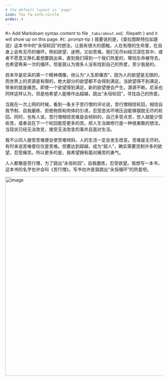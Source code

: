 ```yaml
---
# the default layout is 'page'
icon: fas fa-info-circle
order: 4
---
```


#> Add Markdown syntax content to file `_tabs/about.md`{: .filepath } and it will show up on this page.
#{: .prompt-tip }
我要说的是，《查拉图斯特拉如是说》这本书中的“永恒轮回”的想法，让我有很大的感触。人在有限的生命里，在自身上会有无尽的循环。例如欲望、迷惘，又如苦难。我们无尽纠结沉浸在其中，或者不愿意又挣扎着想要跳出来，直到我们得到一个我们热爱的，哪怕生命被夺去，也希望再来一次的循环。但是我认为很多人没有找到自己的热爱，至少我是的。

叔本华是尼采的第一个精神偶像，他认为“人生即痛苦”，因为人的欲望是无限的，而世界上的资源是有限的，绝大部分的欲望都不会得到满足。当欲望得不到满足，带来的就是痛苦。即使一个欲望得到满足，新的欲望便会产生，源源不断。尼采也同样这样认为，但是他希望人能够作出超越，跳出“永恒轮回”，寻找自己的热爱。

当我在一次上网的时候，看到一条关于苦行僧的评论说，苦行僧相信轮回，相信自我节制、自我磨练、拒绝物质和肉体的引诱，忍受恶劣环境压迫能够摆脱无尽的轮回。同时，也有人说，苦行僧相信苦难是会倾斜的，自己多受点苦，世人就能少受些苦，或者说在下一个轮回能受更多的苦。把人生当做修行是一种很勇敢的想法，当现状已经无法改变，接受无法改变的事并且面对生活。

我不认同人接受苦难便会使苦难倾斜，人的生活一定会发生改变。苦难是无尽的，有时来说苦难便仅仅是苦难。但要达到超越，成为“超人”，确实需要克制许多的欲望，忍受痛苦。所以更多的是，我希望拥有面对痛苦的勇气。

人人都像是苦行僧，为了跳出“永恒轮回”，自我磨炼，忍受欲望。我想写一本书，这本书的名字也许会叫《苦行僧》。写书也许是我跳出“永恒循环”的热爱吧。

<img width="636" alt="image" src="https://user-images.githubusercontent.com/111217773/193101120-6e9553c9-4631-41a7-8b7c-aee0e17adfa6.png">
